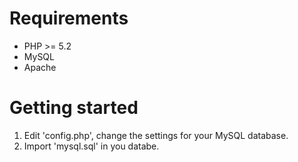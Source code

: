 Requirements
================================================================================
* PHP >= 5.2
* MySQL
* Apache

Getting started
================================================================================
1. Edit 'config.php', change the settings for your MySQL database.
2. Import 'mysql.sql' in you databe.
